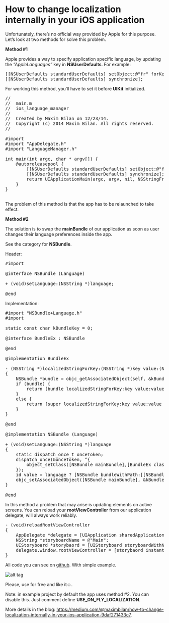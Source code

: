 How to change localization internally in your iOS application
============

Unfortunately, there’s no official way provided by Apple for this purpose. Let’s look at two methods for solve this problem.

<b>Method #1</b>

Apple provides a way to specify application specific language, by updating the <i>“AppleLanguages”</i> key in <b>NSUserDefaults</b>. For example:

<pre>
[[NSUserDefaults standardUserDefaults] setObject:@"fr" forKey:@"AppleLanguages"];
[[NSUserDefaults standardUserDefaults] synchronize];
</pre>

For working this method, you’ll have to set it before <b>UIKit</b> initialized.

<pre>
//
//  main.m
//  ios_language_manager
//
//  Created by Maxim Bilan on 12/23/14.
//  Copyright (c) 2014 Maxim Bilan. All rights reserved.
//

#import <UIKit/UIKit.h>
#import "AppDelegate.h"
#import "LanguageManager.h"

int main(int argc, char * argv[]) {
    @autoreleasepool {
        [[NSUserDefaults standardUserDefaults] setObject:@"fr" forKey:@"AppleLanguages"];
        [[NSUserDefaults standardUserDefaults] synchronize];
        return UIApplicationMain(argc, argv, nil, NSStringFromClass([AppDelegate class]));
    }
}

</pre>

The problem of this method is that the app has to be relaunched to take effect.

<b>Method #2</b>

The solution is to swap the <b>mainBundle</b> of our application as soon as user changes their language preferences inside the app.

See the category for <b>NSBundle</b>.

Header:

<pre>
#import <Foundation/Foundation.h>

@interface NSBundle (Language)

+ (void)setLanguage:(NSString *)language;

@end
</pre>

Implementation:

<pre>
#import "NSBundle+Language.h"
#import <objc/runtime.h>

static const char kBundleKey = 0;

@interface BundleEx : NSBundle

@end

@implementation BundleEx

- (NSString *)localizedStringForKey:(NSString *)key value:(NSString *)value table:(NSString *)tableName
{
    NSBundle *bundle = objc_getAssociatedObject(self, &kBundleKey);
    if (bundle) {
        return [bundle localizedStringForKey:key value:value table:tableName];
    }
    else {
        return [super localizedStringForKey:key value:value table:tableName];
    }
}

@end

@implementation NSBundle (Language)

+ (void)setLanguage:(NSString *)language
{
    static dispatch_once_t onceToken;
    dispatch_once(&onceToken, ^{
        object_setClass([NSBundle mainBundle],[BundleEx class]);
    });
    id value = language ? [NSBundle bundleWithPath:[[NSBundle mainBundle] pathForResource:language ofType:@"lproj"]] : nil;
    objc_setAssociatedObject([NSBundle mainBundle], &kBundleKey, value, OBJC_ASSOCIATION_RETAIN_NONATOMIC);
}

@end
</pre>

In this method a problem that may arise is updating elements on active screens. You can reload your <b>rootViewController</b> from our application delegate, will always work reliably.

<pre>
- (void)reloadRootViewController
{
    AppDelegate *delegate = [UIApplication sharedApplication].delegate;
    NSString *storyboardName = @"Main";
    UIStoryboard *storybaord = [UIStoryboard storyboardWithName:storyboardName bundle:nil];
    delegate.window.rootViewController = [storybaord instantiateInitialViewController];
}
</pre>

All code you can see on <a href="https://github.com/maximbilan/ios_language_manager">github</a>. With simple example.

![alt tag](1.png)

Please, use for free and like it☺.

Note: in example project by default the app uses method #2. You can disable this. Just comment define <b>USE_ON_FLY_LOCALIZATION</b>.

More details in the blog: https://medium.com/@maximbilan/how-to-change-localization-internally-in-your-ios-application-9daf271433c7.
